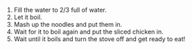 1. Fill the water to 2/3 full of water.
2. Let it boil.
3. Mash up the noodles and put them in.
4. Wait for it to boil again and put the sliced chicken in.
5. Wait until it boils and turn the stove off and get ready to eat!